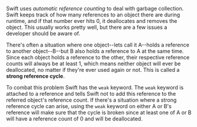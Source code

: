 Swift uses *automatic reference counting* to deal with garbage collection. Swift keeps track of how many references to an object there are during runtime, and if that number ever hits 0, it deallocates and removes the object. This usually works pretty well, but there are a few issues a developer should be aware of.

There's often a situation where one object--lets call it A--holds a reference to another object--B--but B also holds a reference to A at the same time. Since each object holds a reference to the other, their respective reference counts will always be at least 1, which means neither object will ever be deallocated, no matter if they're ever used again or not. This is called a **strong reference cycle**.

To combat this problem Swift has the `weak` keyword. The `weak` keyword is attached to a reference and tells Swift not to add this reference to the referred object's reference count. If there's a situation where a strong reference cycle can arise, using the `weak` keyword on either A or B's reference will make sure that the cycle is broken since at least one of A or B will have a reference count of 0 and will be deallocated.



